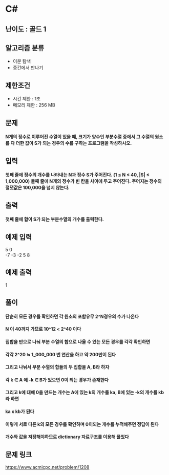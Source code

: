 # C#

## 난이도 : 골드 1

## 알고리즘 분류
  - 이분 탐색
  - 중간에서 만나기

## 제한조건
  - 시간 제한 : 1초
  - 메모리 제한 : 256 MB

## 문제
#### N개의 정수로 이루어진 수열이 있을 때, 크기가 양수인 부분수열 중에서 그 수열의 원소를 다 더한 값이 S가 되는 경우의 수를 구하는 프로그램을 작성하시오.

## 입력
#### 첫째 줄에 정수의 개수를 나타내는 N과 정수 S가 주어진다. (1 ≤ N ≤ 40, |S| ≤ 1,000,000) 둘째 줄에 N개의 정수가 빈 칸을 사이에 두고 주어진다. 주어지는 정수의 절댓값은 100,000을 넘지 않는다.

## 출력
#### 첫째 줄에 합이 S가 되는 부분수열의 개수를 출력한다.

## 예제 입력
5 0<br/>
-7 -3 -2 5 8<br/>

## 예제 출력
1<br/>

## 풀이
#### 단순히 모든 경우를 확인하면 각 원소의 포함유무 2^N경우의 수가 나온다
#### N 이 40까지 가므로 10^12 < 2^40 이다
#### 집합을 반으로 나눠 부분 수열의 합으로 나올 수 있는 모든 경우를 각각 확인하면
#### 각각 2^20 ≒ 1_000_000 번 연산을 하고 약 200만이 된다
#### 그리고 나눠서 부분 수열의 합들의 두 집합을 A, B라 하자
#### 각 k ∈ A 에 -k ∈ B가 있으면 0이 되는 경우가 존재한다
#### 그리고 k에 대해 0을 만드는 개수는 A에 있는 k의 개수를 ka, B에 있는 -k의 개수를 kb라 하면
#### ka x kb가 된다
#### 이렇게 서로 다른 k의 모든 경우를 확인하며 0이되는 개수를 누적해주면 정답이 된다
#### 개수와 값을 저장해야하므로 dictionary 자료구조를 이용해 풀었다

## 문제 링크
https://www.acmicpc.net/problem/1208